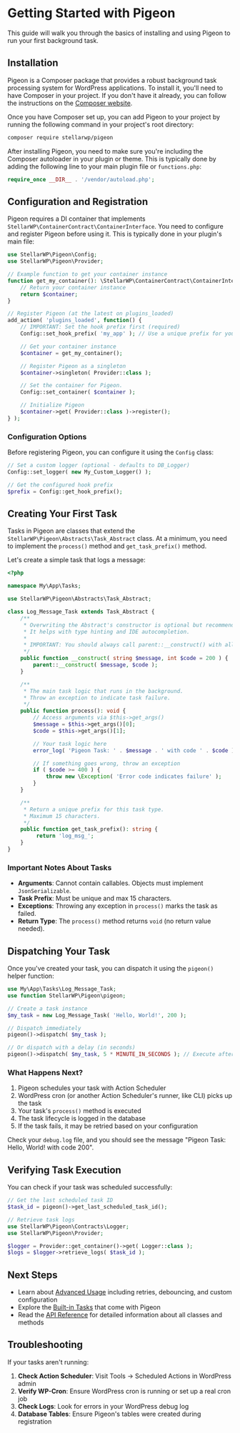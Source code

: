 # Getting Started with Pigeon

This guide will walk you through the basics of installing and using Pigeon to run your first background task.

## Installation

Pigeon is a Composer package that provides a robust background task processing system for WordPress applications. To install it, you'll need to have Composer in your project. If you don't have it already, you can follow the instructions on the [Composer website](https://getcomposer.org/).

Once you have Composer set up, you can add Pigeon to your project by running the following command in your project's root directory:

```bash
composer require stellarwp/pigeon
```

After installing Pigeon, you need to make sure you're including the Composer autoloader in your plugin or theme. This is typically done by adding the following line to your main plugin file or `functions.php`:

```php
require_once __DIR__ . '/vendor/autoload.php';
```

## Configuration and Registration

Pigeon requires a DI container that implements `StellarWP\ContainerContract\ContainerInterface`. You need to configure and register Pigeon before using it. This is typically done in your plugin's main file:

```php
use StellarWP\Pigeon\Config;
use StellarWP\Pigeon\Provider;

// Example function to get your container instance
function get_my_container(): \StellarWP\ContainerContract\ContainerInterface {
    // Return your container instance
    return $container;
}

// Register Pigeon (at the latest on plugins_loaded)
add_action( 'plugins_loaded', function() {
    // IMPORTANT: Set the hook prefix first (required)
    Config::set_hook_prefix( 'my_app' ); // Use a unique prefix for your application

    // Get your container instance
    $container = get_my_container();

    // Register Pigeon as a singleton
    $container->singleton( Provider::class );

    // Set the container for Pigeon.
    Config::set_container( $container );

    // Initialize Pigeon
    $container->get( Provider::class )->register();
} );
```

### Configuration Options

Before registering Pigeon, you can configure it using the `Config` class:

```php
// Set a custom logger (optional - defaults to DB_Logger)
Config::set_logger( new My_Custom_Logger() );

// Get the configured hook prefix
$prefix = Config::get_hook_prefix();
```

## Creating Your First Task

Tasks in Pigeon are classes that extend the `StellarWP\Pigeon\Abstracts\Task_Abstract` class. At a minimum, you need to implement the `process()` method and `get_task_prefix()` method.

Let's create a simple task that logs a message:

```php
<?php

namespace My\App\Tasks;

use StellarWP\Pigeon\Abstracts\Task_Abstract;

class Log_Message_Task extends Task_Abstract {
    /**
     * Overwriting the Abstract's constructor is optional but recommended.
     * It helps with type hinting and IDE autocompletion.
     *
     * IMPORTANT: You should always call parent::__construct() with all arguments.
     */
    public function __construct( string $message, int $code = 200 ) {
        parent::__construct( $message, $code );
    }

    /**
     * The main task logic that runs in the background.
     * Throw an exception to indicate task failure.
     */
    public function process(): void {
        // Access arguments via $this->get_args()
        $message = $this->get_args()[0];
        $code = $this->get_args()[1];

        // Your task logic here
        error_log( 'Pigeon Task: ' . $message . ' with code ' . $code );

        // If something goes wrong, throw an exception
        if ( $code >= 400 ) {
            throw new \Exception( 'Error code indicates failure' );
        }
    }

    /**
     * Return a unique prefix for this task type.
     * Maximum 15 characters.
     */
    public function get_task_prefix(): string {
         return 'log_msg_';
    }
}
```

### Important Notes About Tasks

- **Arguments**: Cannot contain callables. Objects must implement `JsonSerializable`.
- **Task Prefix**: Must be unique and max 15 characters.
- **Exceptions**: Throwing any exception in `process()` marks the task as failed.
- **Return Type**: The `process()` method returns `void` (no return value needed).

## Dispatching Your Task

Once you've created your task, you can dispatch it using the `pigeon()` helper function:

```php
use My\App\Tasks\Log_Message_Task;
use function StellarWP\Pigeon\pigeon;

// Create a task instance
$my_task = new Log_Message_Task( 'Hello, World!', 200 );

// Dispatch immediately
pigeon()->dispatch( $my_task );

// Or dispatch with a delay (in seconds)
pigeon()->dispatch( $my_task, 5 * MINUTE_IN_SECONDS ); // Execute after 5 minutes
```

### What Happens Next?

1. Pigeon schedules your task with Action Scheduler
2. WordPress cron (or another Action Scheduler's runner, like CLI) picks up the task
3. Your task's `process()` method is executed
4. The task lifecycle is logged in the database
5. If the task fails, it may be retried based on your configuration

Check your `debug.log` file, and you should see the message "Pigeon Task: Hello, World! with code 200".

## Verifying Task Execution

You can check if your task was scheduled successfully:

```php
// Get the last scheduled task ID
$task_id = pigeon()->get_last_scheduled_task_id();

// Retrieve task logs
use StellarWP\Pigeon\Contracts\Logger;
use StellarWP\Pigeon\Provider;

$logger = Provider::get_container()->get( Logger::class );
$logs = $logger->retrieve_logs( $task_id );
```

## Next Steps

- Learn about [Advanced Usage](./advanced-usage.md) including retries, debouncing, and custom configuration
- Explore the [Built-in Tasks](./tasks.md) that come with Pigeon
- Read the [API Reference](./api-reference.md) for detailed information about all classes and methods

## Troubleshooting

If your tasks aren't running:

1. **Check Action Scheduler**: Visit Tools → Scheduled Actions in WordPress admin
2. **Verify WP-Cron**: Ensure WordPress cron is running or set up a real cron job
3. **Check Logs**: Look for errors in your WordPress debug log
4. **Database Tables**: Ensure Pigeon's tables were created during registration
